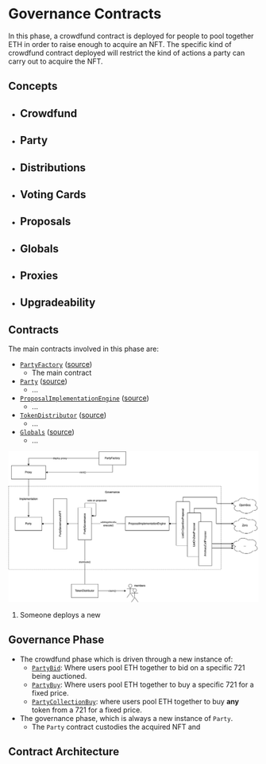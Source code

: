 # Governance Contracts

In this phase, a crowdfund contract is deployed for people to pool together ETH in order to raise enough to acquire an NFT. The specific kind of crowdfund contract deployed will restrict the kind of actions a party can carry out to acquire the NFT.

## Concepts

- Crowdfund
    -
- Party
    -
- Distributions
    -
- Voting Cards
    -
- Proposals
    -
- Globals
    -
- Proxies
    -
- Upgradeability
    -

## Contracts

The main contracts involved in this phase are:

- [`PartyFactory`](./PartyFactory.md) ([source](../contracts/crowdfund/PartyCrowdfundFactory.sol))
    - The main contract
- [`Party`](./Party.md) ([source](../contracts/crowdfund/PartyBuy.sol))
    - ...
- [`ProposalImplementationEngine`](./ProposalImplementationEngine.md) ([source](../contracts/crowdfund/PartyCollectionBuy.sol))
    - ...
- [`TokenDistributor`](./TokenDistributor.md) ([source](../contracts/crowdfund/PartyBid.sol))
    - ...
- [`Globals`](./Globals.md) ([source](../contracts/gateKeepers/IGateKeeper.sol))
    - ...

![contracts](./governance-contracts.png)

1. Someone deploys a new
## Governance Phase
- The crowdfund phase which is driven through a new instance of:
    - [`PartyBid`](../contracts/crowdfund/PartyBid.sol): Where users pool ETH together to bid on a specific 721 being auctioned.
    - [`PartyBuy`](../contracts/crowdfund/PartyBuy.sol): Where users pool ETH together to buy a specific 721 for a fixed price.
    - [`PartyCollectionBuy`](../contracts/crowdfund/PartyCollectionBuy.sol): where users pool ETH together to buy **any** token from a 721 for a fixed price.
- The governance phase, which is always a new instance of `Party`.
    - The `Party` contract custodies the acquired NFT and


## Contract Architecture
